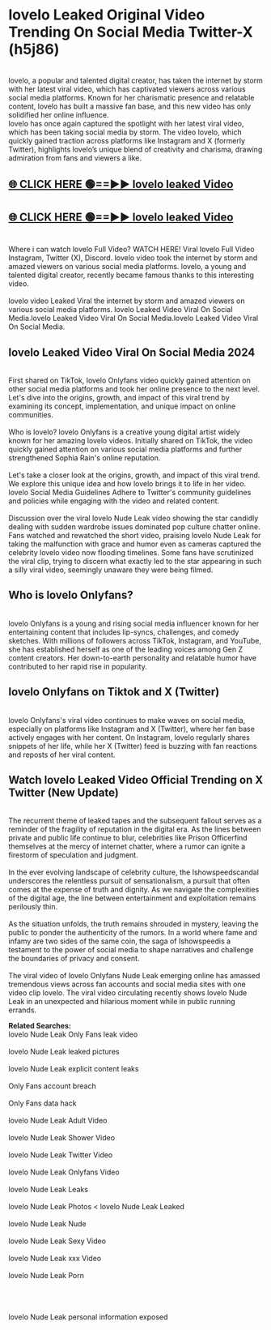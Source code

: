 # lovelo Leaked Original Video Trending On Social Media Twitter-X (h5j86)

<br>
lovelo, a popular and talented digital creator, has taken the internet by storm with her latest viral video, which has captivated viewers across various social media platforms. Known for her charismatic presence and relatable content, lovelo has built a massive fan base, and this new video has only solidified her online influence.
<br>
lovelo has once again captured the spotlight with her latest viral video, which has been taking social media by storm. The video lovelo, which quickly gained traction across platforms like Instagram and X (formerly Twitter), highlights lovelo’s unique blend of creativity and charisma, drawing admiration from fans and viewers a like.
<br>

## [🌐 CLICK HERE 🟢==►►  lovelo leaked Video ](https://onlyclips.site?title=lovelo&ref=git)

## [🌐 CLICK HERE 🟢==►►  lovelo leaked Video ](https://onlyclips.site?title=lovelo&ref=git)



<br>
Where i can watch lovelo Full Video? WATCH HERE! Viral lovelo Full Video Instagram, Twitter (X), Discord. lovelo video took the internet by storm and amazed viewers on various social media platforms. lovelo, a young and talented digital creator, recently became famous thanks to this interesting video.
<br><br>
lovelo video Leaked Viral the internet by storm and amazed viewers on various social media platforms. lovelo Leaked Video Viral On Social Media.lovelo Leaked Video Viral On Social Media.lovelo Leaked Video Viral On Social Media.
<br>

<h2>lovelo Leaked Video Viral On Social Media 2024</h2>
<br>
First shared on TikTok, lovelo Onlyfans video quickly gained attention on other social media platforms and took her online presence to the next level. Let's dive into the origins, growth, and impact of this viral trend by examining its concept, implementation, and unique impact on online communities.
<br><br>
Who is lovelo? lovelo Onlyfans is a creative young digital artist widely known for her amazing lovelo videos. Initially shared on TikTok, the video quickly gained attention on various social media platforms and further strengthened Sophia Rain's online reputation.
<br><br>
Let's take a closer look at the origins, growth, and impact of this viral trend. We explore this unique idea and how lovelo brings it to life in her video. lovelo Social Media Guidelines Adhere to Twitter's community guidelines and policies while engaging with the video and related content.
<br><br>
Discussion over the viral lovelo Nude Leak video showing the star candidly dealing with sudden wardrobe issues dominated pop culture chatter online. Fans watched and rewatched the short video, praising lovelo Nude Leak for taking the malfunction with grace and humor even as cameras captured the celebrity lovelo video now flooding timelines. Some fans have scrutinized the viral clip, trying to discern what exactly led to the star appearing in such a silly viral video, seemingly unaware they were being filmed.
<br>

<h2>Who is lovelo Onlyfans?</h2>
<br>
lovelo Onlyfans is a young and rising social media influencer known for her entertaining content that includes lip-syncs, challenges, and comedy sketches. With millions of followers across TikTok, Instagram, and YouTube, she has established herself as one of the leading voices among Gen Z content creators. Her down-to-earth personality and relatable humor have contributed to her rapid rise in popularity.
<br>
<h2>lovelo Onlyfans on Tiktok and X (Twitter)</h2>
<br>
lovelo Onlyfans's viral video continues to make waves on social media, especially on platforms like Instagram and X (Twitter), where her fan base actively engages with her content. On Instagram, lovelo regularly shares snippets of her life, while her X (Twitter) feed is buzzing with fan reactions and reposts of her viral content.
<br>
<h2>Watch lovelo Leaked Video Official Trending on X Twitter (New Update)</h2>
<br>
The recurrent theme of leaked tapes and the subsequent fallout serves as a reminder of the fragility of reputation in the digital era. As the lines between private and public life continue to blur, celebrities like Prison Officerfind themselves at the mercy of internet chatter, where a rumor can ignite a firestorm of speculation and judgment.
<br><br>
In the ever evolving landscape of celebrity culture, the Ishowspeedscandal underscores the relentless pursuit of sensationalism, a pursuit that often comes at the expense of truth and dignity. As we navigate the complexities of the digital age, the line between entertainment and exploitation remains perilously thin.
<br><br>
As the situation unfolds, the truth remains shrouded in mystery, leaving the public to ponder the authenticity of the rumors. In a world where fame and infamy are two sides of the same coin, the saga of Ishowspeedis a testament to the power of social media to shape narratives and challenge the boundaries of privacy and consent.
<br><br>
The viral video of lovelo Onlyfans Nude Leak emerging online has amassed tremendous views across fan accounts and social media sites with one video clip lovelo. The viral video circulating recently shows lovelo Nude Leak in an unexpected and hilarious moment while in public running errands.
<br>

<strong>Related Searches:</strong>
<br>
lovelo Nude Leak Only Fans leak video
<br><br>
lovelo Nude Leak leaked pictures
<br><br>
lovelo Nude Leak explicit content leaks
<br><br>
Only Fans account breach
<br><br>
Only Fans data hack
<br><br>
lovelo Nude Leak Adult Video
<br><br>
lovelo Nude Leak Shower Video
<br><br>
lovelo Nude Leak Twitter Video
<br><br>
lovelo Nude Leak Onlyfans Video
<br><br>
lovelo Nude Leak Leaks
<br><br>
lovelo Nude Leak Photos
<
lovelo Nude Leak Leaked
<br><br>
lovelo Nude Leak Nude
<br><br>
lovelo Nude Leak Sexy Video
<br><br>
lovelo Nude Leak xxx Video
<br><br>
lovelo Nude Leak Porn
<br><br>

<br><br>
lovelo Nude Leak personal information exposed